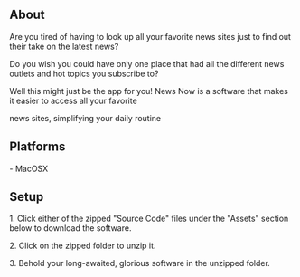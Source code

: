 <h2>About</h2>
<p>Are you tired of having to look up all your favorite news sites just to find out their take on the latest news?</p>
<p>Do you wish you could have only one place that had all the different news outlets and hot topics you subscribe to?</p> 
<p>Well this might just be the app for you! News Now is a software that makes it easier to access all your favorite </p>
<p>news sites, simplifying your daily routine</p>

<h2>Platforms</h2>
<p>- MacOSX</p>

<h2>Setup</h2>
<p>1. Click either of the zipped "Source Code" files under the "Assets" section below to download the software.</p>
<p>2. Click on the zipped folder to unzip it.</p>
<p>3. Behold your long-awaited, glorious software in the unzipped folder.</p>
